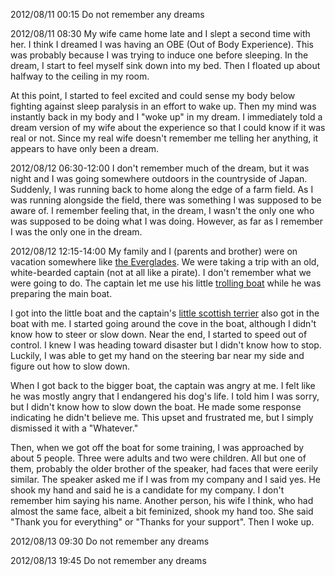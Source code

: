 2012/08/11 00:15
Do not remember any dreams

2012/08/11 08:30
My wife came home late and I slept a second time with her. I think I dreamed I was having an OBE (Out of Body Experience). This was probably because I was trying to induce one before sleeping. In the dream, I start to feel myself sink down into my bed. Then I floated up about halfway to the ceiling in my room.

At this point, I started to feel excited and could sense my body below fighting against sleep paralysis in an effort to wake up. Then my mind was instantly back in my body and I "woke up" in my dream. I immediately told a dream version of my wife about the experience so that I could know if it was real or not. Since my real wife doesn't remember me telling her anything, it appears to have only been a dream.

2012/08/12 06:30-12:00
I don't remember much of the dream, but it was night and I was going somewhere outdoors in the countryside of Japan. Suddenly, I was running back to home along the edge of a farm field. As I was running alongside the field, there was something I was supposed to be aware of. I remember feeling that, in the dream, I wasn't the only one who was supposed to be doing what I was doing.
However, as far as I remember I was the only one in the dream.

2012/08/12 12:15-14:00
My family and I (parents and brother) were on vacation somewhere like [the Everglades](https://github.com/rakudayo/consciousness/blob/master/logs/resources/miami-everglades.jpg). We were taking a trip with an old, white-bearded captain (not at all like a pirate). I don't remember what we were going to do. The captain let me use his little [trolling boat](https://github.com/rakudayo/consciousness/blob/master/logs/resources/fish-08-PB061876.jpg) while he was preparing the main boat. 

I got into the little boat and the captain's [little scottish terrier](https://github.com/rakudayo/consciousness/blob/master/logs/resources/Scottish-Terrier-Dog-Breed.jpg) also got in the boat with me. I started going around the cove in the boat, although I didn't know how to steer or slow down. Near the end, I started to speed out of control. I knew I was heading toward disaster but I didn't know how to stop. Luckily, I was able to get my hand on the steering bar near my side and figure out how to slow down.

When I got back to the bigger boat, the captain was angry at me. I felt like he was mostly angry that I endangered his dog's life. I told him I was sorry, but I didn't know how to slow down the boat. He made some response indicating he didn't believe me. This upset and frustrated me, but I simply dismissed it with a "Whatever."

Then, when we got off the boat for some training, I was approached by about 5 people. Three were adults and two were children. All but one of them, probably the older brother of the speaker, had faces that were eerily similar. The speaker asked me if I was from my company and I said yes. He shook my hand and said he is a candidate for my company. I don't remember him saying his name. Another person, his wife I think, who had almost the same face, albeit a bit feminized, shook my hand too. She said "Thank you for everything" or "Thanks for your support". Then I woke up.

2012/08/13 09:30
Do not remember any dreams

2012/08/13 19:45
Do not remember any dreams

